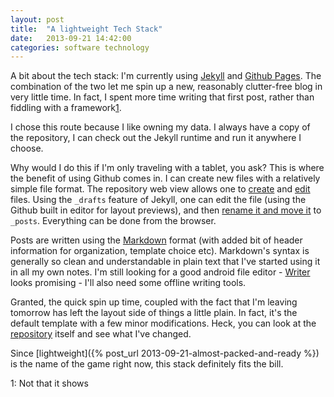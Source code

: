 ```yaml
---
layout: post
title:  "A lightweight Tech Stack"
date:   2013-09-21 14:42:00
categories: software technology 
---
```


A bit about the tech stack:  I'm currently using [Jekyll](http://jekyllrb.com/) and [Github Pages](http://pages.github.com/).  The combination of the two let me spin up a new, reasonably clutter-free blog in very little time.  In fact, I spent more time writing that first post, rather than fiddling with a framework[1](#foot_1).

I chose this route because I like owning my data.  I always have a copy of the repository, I can check out the Jekyll runtime and run it anywhere I choose.  

Why would I do this if I'm only traveling with a tablet, you ask?  This is where the benefit of using Github comes in. I can create new files with a relatively simple file format.  The repository web view allows one to [create](https://github.com/blog/1327-creating-files-on-github) and [edit](https://github.com/blog/905-edit-like-an-ace) files.  Using the `_drafts` feature of Jekyll, one can edit the file (using the Github built in editor for layout previews), and then [rename it and move it](https://github.com/blog/1436-moving-and-renaming-files-on-github) to `_posts`.  Everything can be done from the browser.  

Posts are written using the [Markdown](http://daringfireball.net/projects/markdown/) format (with added bit of header information for organization, template choice etc).  Markdown's syntax is generally so clean and understandable in plain text that I've started using it in all my own notes. I'm still looking for a good android file editor - [Writer](https://play.google.com/store/apps/details?id=com.jamesmc.writer) looks promising - I'll also need some offline writing tools.

Granted, the quick spin up time, coupled with the fact that I'm leaving tomorrow has left the layout side of things a little plain.  In fact, it's the default template with a few minor modifications.  Heck, you can look at the [repository](https://github.com/peterschwarz/peterschwarz.github.io) itself and see what I've changed.  

Since [lightweight]({% post_url 2013-09-21-almost-packed-and-ready %}) is the name of the game right now, this stack definitely fits the bill. 



<a id="foot_1"></a><span class='footnote'>1: Not that it shows</span>
